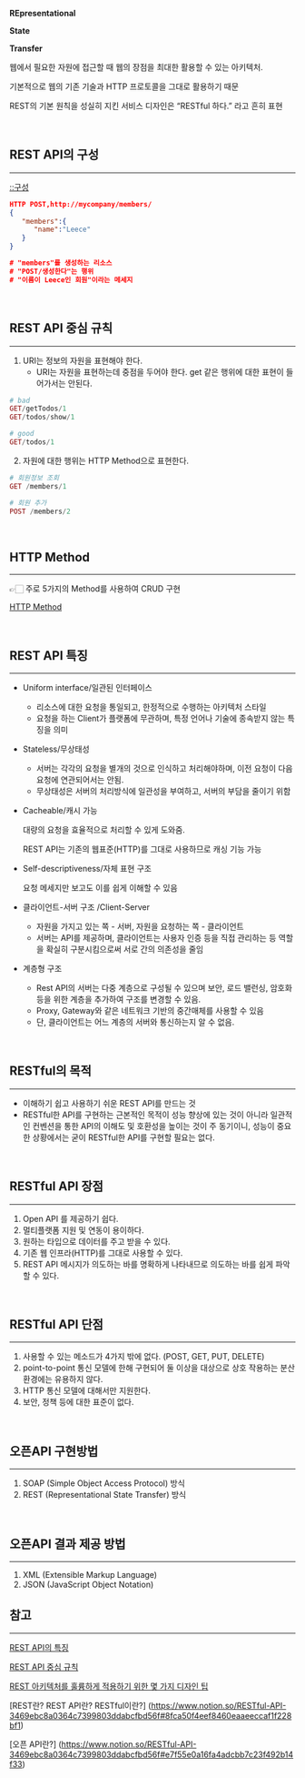 
**REpresentational**

**State**

**Transfer**

웹에서 필요한 자원에 접근할 때  웹의 장점을 최대한 활용할 수 있는 아키텍처.

기본적으로 웹의 기존 기술과 HTTP 프로토콜을 그대로 활용하기 때문

REST의 기본 원칙을 성실히 지킨 서비스 디자인은 “RESTful 하다.” 라고 흔히 표현

<br>

## REST API의 구성

---

[::구성](https://www.notion.so/de7d396d01724739bab8ef9f544466d8)

```json
HTTP POST,http://mycompany/members/
{  
   "members":{  
      "name":"Leece"
   }
}

# "members"를 생성하는 리소스
# "POST/생성한다"는 행위
# "이름이 Leece인 회원"이라는 메세지
```
<br>

## REST API 중심 규칙

---

1. URI는 정보의 자원을 표현해야 한다.
    - URI는 자원을 표현하는데 중점을 두어야 한다. get 같은 행위에 대한 표현이 들어가서는 안된다.

```php
# bad 
GET/getTodos/1
GET/todos/show/1

# good
GET/todos/1
```

2. 자원에 대한 행위는 HTTP Method으로 표현한다.

```php
# 회원정보 조회
GET /members/1

# 회원 추가
POST /members/2
```
<br>

## HTTP Method

---

👉🏻 주로 5가지의 Method를 사용하여 CRUD 구현

[HTTP Method](https://www.notion.so/500ed30451f84c23ba30fe42fa359c2f)

<br>

## REST API 특징

---

- Uniform interface/일관된 인터페이스
    - 리소스에 대한 요청을 통일되고, 한정적으로 수행하는 아키텍처 스타일
    - 요청을 하는 Client가 플랫폼에 무관하며, 특정 언어나 기술에 종속받지 않는 특징을 의미
- Stateless/무상태성
    - 서버는 각각의 요청을 별개의 것으로 인식하고 처리해야하며, 이전 요청이 다음 요청에 연관되어서는 안됨.
    - 무상태성은 서버의 처리방식에 일관성을 부여하고, 서버의 부담을 줄이기 위함
- Cacheable/캐시 가능

    대량의 요청을 효율적으로 처리할 수 있게 도와줌.

    REST API는 기존의 웹표준(HTTP)를 그대로 사용하므로 캐싱 기능 가능

- Self-descriptiveness/자체 표현 구조

    요청 메세지만 보고도 이를 쉽게 이해할 수 있음

- 클라이언트-서버 구조 /Client-Server
    - 자원을 가지고 있는 쪽 - 서버, 자원을 요청하는 쪽 - 클라이언트
    - 서버는 API를 제공하며, 클라이언트는 사용자 인증 등을 직접 관리하는 등 역할을 확실히 구분시킴으로써 서로 간의 의존성을 줄임
- 계층형 구조
    - Rest API의 서버는 다중 계층으로 구성될 수 있으며 보안, 로드 밸런싱, 암호화 등을 위한 계층을 추가하여 구조를 변경할 수 있음.
    - Proxy, Gateway와 같은 네트워크 기반의 중간매체를 사용할 수 있음
    - 단, 클라이언트는 어느 계층의 서버와 통신하는지 알 수 없음.


<br>

## RESTful의 목적

---

- 이해하기 쉽고 사용하기 쉬운 REST API를 만드는 것
- RESTful한 API를 구현하는 근본적인 목적이 성능 향상에 있는 것이 아니라 일관적인 컨벤션을 통한 API의 이해도 및 호환성을 높이는 것이 주 동기이니, 성능이 중요한 상황에서는 굳이 RESTful한 API를 구현할 필요는 없다.

<br>

## RESTful API 장점

---

1. Open API 를 제공하기 쉽다.
2. 멀티플랫폼 지원 및 연동이 용이하다. 
3. 원하는 타입으로 데이터를 주고 받을 수 있다.
4. 기존 웹 인프라(HTTP)를 그대로 사용할 수 있다.
5. REST API 메시지가 의도하는 바를 명확하게 나타내므로 의도하는 바를 쉽게 파악할 수 있다.

<br>

## RESTful API 단점

---

1. 사용할 수 있는 메소드가  4가지 밖에 없다. (POST, GET, PUT, DELETE)
2. point-to-point 통신 모델에 한해 구현되어 둘 이상을 대상으로 상호 작용하는 분산 환경에는 유용하지 않다.
3. HTTP 통신 모델에 대해서만 지원한다.
4. 보안, 정책 등에 대한 표준이 없다.

<br>

## 오픈API 구현방법

---

1. SOAP (Simple Object Access Protocol) 방식
2. REST (Representational State Transfer) 방식

<br>

## 오픈API 결과 제공 방법

---

1. XML (Extensible Markup Language)
2. JSON (JavaScript Object Notation)


## 참고

---

[REST API의 특징](https://mangkyu.tistory.com/46)

[REST API 중심 규칙](https://poiemaweb.com/js-rest-api)

[REST 아키텍처를 훌륭하게 적용하기 위한 몇 가지 디자인 팁](https://spoqa.github.io/2012/02/27/rest-introduction.html)

[REST란? REST API란? RESTful이란?] (https://www.notion.so/RESTful-API-3469ebc8a0364c7399803ddabcfbd56f#8fca50f4eef8460eaaeeccaf1f228bf1)

[오픈 API란?] (https://www.notion.so/RESTful-API-3469ebc8a0364c7399803ddabcfbd56f#e7f55e0a16fa4adcbb7c23f492b14f33)
